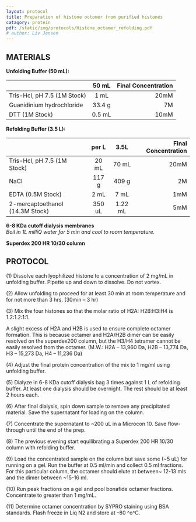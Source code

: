 ```yaml
---
layout: protocol
title: Preparation of histone octomer from purified histones
catagory: protein 
pdf: /static/img/protocols/Histone_octamer_refolding.pdf
# author: Liv Jensen
--- 
```


MATERIALS
---------


**Unfolding Buffer (50 mL):**

|                                   | 50 mL         | Final Concentration  |
| -------------                     |:-------------:| -----:               |
|  Tris-Hcl, pH 7.5  (1M Stock)     | 1 mL          |   20mM               |
|  Guanidinium hydrochloride        | 33.4 g        |   7M                 |
|  DTT  (1M Stock)                  | 0.5 mL        |   10mM               |

**Refolding Buffer (3.5 L):**

|                                   | per L         | 3.5L                 | Final Concentration  |
| -------------                     |:-------------:| :---------------:    | -----:  |             
|  Tris-Hcl, pH 7.5 (1M Stock)      | 20 mL         |   70 mL              |   20mM               |        
|  NaCl                             | 117 g         |   409 g              |   2M                 |
|  EDTA  (0.5M Stock)               | 2 mL          |   7 mL               |   1mM                |
|  2-mercaptoethanol (14.3M Stock)  | 350 uL        |   1.22 mL            |   5mM                |


**6-8 KDa cutoff dialysis membranes**  
  _Boil in 1L milliQ water for 5 min and cool to room temperature._

**Superdex 200 HR 10/30 column**

PROTOCOL
--------

\(1) Dissolve each lyophilized histone to a concentration of 2 mg/mL in
unfolding buffer. Pipette up and down to dissolve. Do not vortex.

\(2) Allow unfolding to proceed for at least 30 min at room temperature
and for not more than 3 hrs. (30min – 3 hr)

\(3) Mix the four histones so that the molar ratio of H2A: H2B:H3:H4 is
1.2:1.2:1:1.

A slight excess of H2A and H2B is used to ensure complete octamer
formation. This is because octamer and H2A/H2B dimer can be easily
resolved on the superdex200 column, but the H3/H4 tetramer cannot be
easily resolved from the octamer. (M.W.: H2A – 13,960 Da, H2B – 13,774
Da, H3 – 15,273 Da, H4 – 11,236 Da)

\(4) Adjust the final protein concentration of the mix to 1 mg/ml using
unfolding buffer.

\(5) Dialyze in 6-8 KDa cutoff dialysis bag 3 times against 1 L of
refolding buffer. At least one dialysis should be overnight. The rest
should be at least 2 hours each.

\(6) After final dialysis, spin down sample to remove any precipitated
material. Save the supernatant for loading on the column.

\(7) Concentrate the supernatant to \~200 uL in a Microcon 10. Save
flow-through until the end of the prep.

\(8) The previous evening start equilibrating a Superdex 200 HR 10/30
column with refolding buffer.

\(9) Load the concentrated sample on the column but save some (\~5 uL)
for running on a gel. Run the buffer at 0.5 ml/min and collect 0.5 ml
fractions. For this particular column, the octamer should elute at
between\~ 12-13 mls and the dimer between \~15-16 ml.

\(10) Run peak fractions on a gel and pool bonafide octamer fractions.
Concentrate to greater than 1 mg/mL.

\(11) Determine octamer concentration by SYPRO staining using BSA
standards. Flash freeze in Liq N2 and store at –80 ^o^C.
